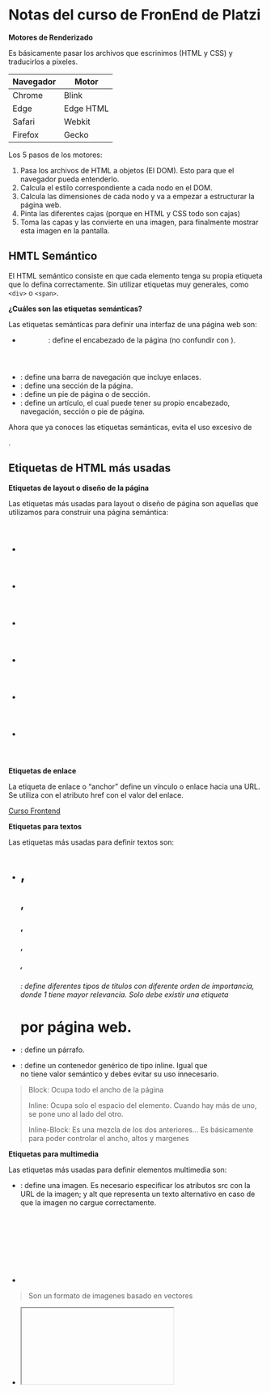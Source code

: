 # Notas del curso de FronEnd de Platzi

 
**Motores de Renderizado**

Es básicamente pasar los archivos que escrinimos (HTML y CSS) y traducirlos a pixeles.

|  Navegador  |    Motor    |
| ----------- | ----------- | 
|   Chrome    |    Blink    |
|    Edge     |  Edge HTML  |
|   Safari    |    Webkit   |
|   Firefox   |    Gecko    |

Los 5 pasos de los motores:

1. Pasa los archivos de HTML a objetos (El DOM). Esto para que el navegador pueda entenderlo.
2. Calcula el estilo correspondiente a cada nodo en el DOM.
3. Calcula las dimensiones de cada nodo y va a empezar a estructurar la página web.
4. Pinta las diferentes cajas (porque en HTML y CSS todo son cajas)
5. Toma las capas y las convierte en una imagen, para finalmente mostrar esta imagen en la pantalla.

## HMTL Semántico

El HTML semántico consiste en que cada elemento tenga su propia etiqueta que lo defina correctamente. Sin utilizar etiquetas muy generales, como `<div>` o `<span>`.

**¿Cuáles son las etiquetas semánticas?**

Las etiquetas semánticas para definir una interfaz de una página web son:

- <header>: define el encabezado de la página (no confundir con <head>).
- <nav>: define una barra de navegación que incluye enlaces.
- <section>: define una sección de la página.
- <footer>: define un pie de página o de sección.
- <article>: define un artículo, el cual puede tener su propio encabezado, navegación, sección o pie de página.

Ahora que ya conoces las etiquetas semánticas, evita el uso excesivo de <div>.

## Etiquetas de HTML más usadas

**Etiquetas de layout o diseño de la página**

Las etiquetas más usadas para layout o diseño de página son aquellas que utilizamos para construir una página semántica:

- <header>
- <nav>
- <section>
- <article>
- <aside>
- <footer>

**Etiquetas de enlace**

La etiqueta de enlace <a> o “anchor” define un vínculo o enlace hacia una URL. Se utiliza con el atributo href con el valor del enlace.

<a href="https://platzi.com/cursos/frontend-developer/">
    Curso Frontend
</a>

**Etiquetas para textos**

Las etiquetas más usadas para definir textos son:

- <h1>, <h2>, <h3>, <h4>, <h5>, <h6>: define diferentes tipos de títulos con diferente orden de importancia, donde 1 tiene mayor relevancia. Solo debe existir una etiqueta <h1> por página web.
- <p>: define un párrafo.
- <span>: define un contenedor genérico de tipo inline. Igual que <div> no tiene valor semántico y debes evitar su uso innecesario.

> Block: Ocupa todo el ancho de la página
> 
> Inline: Ocupa solo el espacio del elemento. Cuando hay más de uno, se pone uno al lado del otro.
>
> Inline-Block: Es una mezcla de los dos anteriores... Es básicamente para poder controlar el ancho, altos y margenes



**Etiquetas para multimedia**

Las etiquetas más usadas para definir elementos multimedia son:

- <img>: define una imagen. Es necesario especificar los atributos src con la URL de la imagen; y alt que representa un texto alternativo en caso de que la imagen no cargue correctamente.
- <svg>: define un svg.
> Son un formato de imagenes basado en vectores
- <iframe>: define un contenedor para una página web dentro de otra página web.
- <video>: define un contenedor de video.

**Etiquetas para formularios**

Las etiquetas más usadas para definir formularios son:

- <form>: define un formulario.
- <input>: define un elemento de entrada del formulario. Es necesario especificar el tipo con el atributo type. Existen varios tipos de input, revísalos en su documentación.
- <label>: define un título para la etiqueta <input>. Es utilizado para acciones de accesibilidad.
- <button>: define un botón. Es usado para la interactividad de la página.

**Etiquetas para listas**

Las etiquetas más usadas para definir formularios son:

- <ul>: define una lista desordenada. (unordered list)
- <ol>: define una lista ordenada. (ordered list)
- <li>: define un elemento dentro de una lista. (list item)

<ul>
    <li>Soy un elemento</li>
    <li>Soy otro elemento</li>
    <li>Soy hijo de ul</li>
</ul>


## Tipos de selectores CSS

**De tipo**
div{
}


**De clase**
.card{
}
.card1{
}
.card2{
}
Puede existir más de un valor dentro del atributo class separados por espacios.
<div class="card card1"> Soy una carta </div>
<div class="card card2"> Soy una carta </div>


**De id**
#id-container{
}
Solo puede existir un id por elemento y debe ser único


**De atributo**
<!--archivo HTML-->
<a href="https://platzi.com"> Ir a Platzi </a>
Para seleccionar los elementos, se empieza por el nombre de la etiqueta, seguido de corchetes [] que contiene el atributo y valor especificado.
<!--archivo CSS-->
a[href=""https://platzi.com"] {
    /* Todas las etiquetas <a> con una propiedad href con valor "https://platzi.com" */
}


### Cuáles son los selectores combinadores

**Combinador de descendientes**
Selecciona todos los elementos del selector de la derecha que sean hijos del selector de la izquierda, independientemente de la profundidad. Estos selectores están separados por un espacio.
padre hijos {
    /* Todos los hijos del padre */
}
div p{
    /* Todos los hijos <p> de <div>*/
}
.container img{
    /* Todos los hijos <img> de la clase "container"*/
}


**Combinador de hijo directo**
Selecciona todos los elementos del selector de la derecha que son hijos directos del selector de la izquierda. Estos selectores están separados por >

padre > hijos_directos {
    /* Todos los hijos directos del padre */
}
div > p{
    /* Todos los hijos directos <p> de <div>*/
}
.container > img{
    /* Todos los hijos directos <img> de la clase "container"*/
}

**Combinador de elemento adyacente**
Selecciona todos los elementos del selector de la derecha que están adyacente (debajo de) al selector de la izquierda. Estos selectores están separados por +
elemento + adyacente {
    /* Elementos adyacentes */
}
div + p{
    /* Todos los <p> adyacentes a <div>*/
}
.container + img{
    /* Todos los <img> adyacentes a la clase "container"*/
}
Adyacente significa que comparten el mismo padre y está situado inmediatamente hacia abajo de otro elemento. Por ejemplo, en el siguiente código, <div> está adyacente a <h1> y <p> está adyacente a <div>. Sin embargo, <h1> no está adyacente a <div> y <div> no está adyacente a <p>.
<!--archivo HTML -->
<h1>Soy un título </h1>
<div>Soy un div</div>
<p>Soy un párrafo</p>


**Combinador general de hermanos**
Selecciona todos los elementos del selector de la derecha que son hermanos del selector de la izquierda. Estos selectores están separados por ~
elemento ~ hermanos {
    /* Elementos hermanos */
}
div ~ p{
    /* Todos los <p> hermanos de <div>*/
}
.container ~ img{
    /* Todos los <img> hermanos de la clase "container"*/
}
Hermanos significa que comparten el mismo padre y están situados hacia abajo de otro elemento. Por ejemplo, en el siguiente código, <div> y <p> son hermanos de <h1>, pero <h1> no es hermano de <div> y <p>
<!--archivo HTML -->
<h1>Soy un título </h1>
<div>Soy un div</div>
<p>Soy un párrafo</p>


### Tipos de selectores: pseudoclases y pseudoelementos

**Pseudoclases**

Se definen como estados de algún elemento (con el mouse encima, visitado, activo, etc.)

selector : pseudoclase { 
    propiedad: valor;
}

:link
Representa el estado de un elemento que no ha sido visitado - Que no se le ha dado click encima


:visited
Representa el estado de un elemento que ya ha sido visitado - Que ya se le dio click encima


:hover
Representa el estado en el cual el cursor está encima del elemento. - Pasa el curso por encima solamente... Sin dar click ni nada


:active
Representa el estado en el que el cursor interactua con el elemento - Cuando se está dando click.. No antes no despues, sino el momento en que se esta dando click encima del elemeto


:not()
Representa el estado en el cual no coinciden los selectores que se indiquen.
<!-- Selecciona cualquier elemento que NO sea un párrafo -->
:not(p) {
  color: blue;
}


:nth-child()
Representa el estado en el cual coinciden los hijos del elemento según el valor indicado.

Valores de palabras clave:

nth-child(odd) o nth-child(2n+1)
Representa los elementos impares: 1, 3, 5, etc.

nth-child(even) o nth-child(2n)
Representa los elementos pares: 2, 4, 6, etc.

:nth-child(7)
Representa el séptimo elemento.

:nth-child(5n)
Representa los elementos 5, 10, 15, etc.

:nth-child(3n+4)
Representa los elementos 4, 7, 10, 13, etc.

:nth-child(-n+3)
Representa los primeros tres elementos entre un grupo de hermanos.

p:nth-child(n)
Representa cada elemento <p> entre un grupo de hermanos. Esto es lo mismo que un simple selector p.

p:nth-child(1) o p:nth-child(0n+1)
Representa cada <p> que es el primer elemento entre un grupo de hermanos. 
Esto es lo mismo que el selector :first-child.

**Pseudoelemento**

Un pseudoelemento define el estilo de una parte específica de un elemento.

::before
Sirve para agregar un contenido antes del elemento. El contenido es agregado mediante la propiedad content de CSS.
<!--Añade un corazón antes de los enlaces--> 
a::before {
  content: "♥";
}


::after
Sirve para agregar un contenido después del elemento. El contenido es agregado mediante la propiedad content de CSS.
<!--Añdade una flecha después de los enlaces-->
a::after {
  content: "→";
}


::first-letter
Sirve para añadir estilos a a la primera letra del texto de cualquier elemento.
<!--Selecciona la primera letra de <p>-->
p::first-letter {
  font-size: 130%;
}


## Cascada y especificidad en CSS

**Cascada**
La cascada es el concepto que determina qué estilos se colocan sobre otros, priorizando a aquellos que se encuentren más abajo del código. Recordarás que CSS es la abreviación de Cascade Style Sheets, que traducido es hojas de estilos en Cascada.
<!--HTML-->
<h1>Titulo</h1>
<!--CSS-->
h1 {
    color: red;
}
h1 {
    color: blue;
}
En este caso, prevalecerá la propiedad 'blue' porque, como se mencionó, siempre va a prevalecer el último estilo que se la haya dado al elemento

**Especificidad**
La especificidad es el medio por el que los navegadores deciden qué valores de propiedades CSS son los más relevantes para un elemento y, por tanto, se aplicarán. La especificidad se basa en las reglas de concordancia que se componen de diferentes tipos de selectores CSS.
La cantidad de especificidad que tiene un selector se mide utilizando cuatro valores diferentes (o componentes), que se pueden considerar como miles, cientos, decenas y unos

#### Miles
Puntúa uno en esta columna si la declaración está dentro de un atributo style, también conocido como estilos en línea. Estas declaraciones no tienen selectores, por lo que su especificidad es siempre 1000.

#### Cientos
Puntúa uno en esta columna por cada selector de ID contenido dentro del selector general.

#### Decenas
Puntúa uno en esta columna por cada selector de clase, selector de atributos o pseudoclase que contenga el selector general.

#### Unos
Puntúa uno en esta columna por cada selector de elemento o pseudo-elemento contenido dentro del selector general.

#### !important 
cambia la forma en que la cascada funciona normalmente, por lo que puede hacer que la depuración de los problemas de CSS sea realmente difícil de resolver, especialmente en una hoja de estilos grande.
**No lo uses si puedes evitarlo**
La única manera de anular esta declaración !important sería incluir otra declaración !important en una declaración con la misma especificidad más adelante en el orden de las fuentes, o una con mayor especificidad.


## Tipos de display más usados: block, inline e inline-block

**Block**
Estos elementos ocupan toda la pantalla, por lo que si quieres agregar otro elemento, este se agregará automáticamente abajo. No importa que tengas poco contenido, el elemento sí o sí va a ocupar toda la pantalla. 
Con estos elementos es posible manipular el ancho y el alto del elemento

**Inline**
 Estos elementos son los que su caja mide exactamente lo mismo que su contenido. Estos elementos los podemos usar en textos y en lugar de que se agreguen en una nueva línea se agregaran justo al ladito del texto. ❗ Tienen como desventaja que no podemos ponerles márgenes top ni bottom (solo hacia los lados), ni tampoco podemos cambiar su ancho ni su alto.

**Inline-block**
Esto mezcla lo mejor de ambos mundos. Con este display podemos tener tanto los beneficios de inline como de block, es decir, podemos tener elementos que no ocupen todo el ancho de la pantalla, sino que ocupen solamente lo que su contenido ocupa, pero también vamos a poder darle márgenes y podremos cambiar su tamaño 🤠.


### Tipos de display más usados: flexbox y CSS grid

**Qué es flexbox**
Flexbox consiste en el ordenamiento de elementos hijos en un solo eje, por defecto horizontalmente. El elemento padre o contenedor deberá contener la propiedad display con el valor flex. A partir de aquí, ya puedes ordenar los hijos según sea necesario.

**Qué es grid**
Grid consiste en el ordenamiento de elementos hijos en dos ejes, como si fuera una cuadrícula o tabla. El elemento padre o contenedor deberá contener la propiedad display con el valor grid y debes definir las medidas de las columnas y de las filas. A partir de aquí, ya puedes ordenar los hijos según sea necesario.


## Modelo de caja
Hay 4 medidas a tener en cuenta:
**Content**
Es lo que mide el contenido como tal de un elemento en cuanto a alto y ancho


**Padding**
Es el espacio entre la caja y el contenido de la caja, es decir, es un espacio interno... La diferencia con Margin, es que este espacio es para que el contenido 'respire' dentro de su caja contenedora, el margin es espacio con otras cajas. 

Se puede establecer el padding en cada posición en una sola línea de las siguientes maneras:
padding: [arriba] [derecha] [abajo] [izquierda], siguiendo el sentido horario.
padding: [arriba] [abajo] [derecha e izquierda], siguiendo el eje principal.
padding: [arriba y abajo] [derecha e izquierda], siguiendo los ejes del elemento.

También estableciendo de manera individual los valores de cada posición:
div {
    padding-top: 10px;
    padding-bottom: 15px;
    padding-left: 20px;
    padding-right: 10px;
}

**Border**
Es el delineado que le podemos dar a una caja, y un borde puede ser tan grueso como quieras. Simplemente debemos ponerle el grosor, el tipo de borde y el color del borde.

div {
    border: [color] [style] [width];
}
div {
    border-color: red;
    border-style: solid;
    border-width: 1px;
}


**Margin**
El margin consiste en el espacio entre el borde y otro elemento HTML. Si imaginamos una caja, es el espacio entre tu caja y otra caja.

Puedes establecer el margin en cada posición en una sola línea de las siguientes maneras:
margin: [arriba] [derecha] [abajo] [izquierda], siguiendo el sentido horario.
margin: [arriba] [abajo] [derecha e izquierda], siguiendo el eje principal.
margin: [arriba y abajo] [derecha e izquierda], siguiendo los ejes del elemento.

También estableciendo de manera individual los valores de cada posición:
div {
    margin-top: 10px;
    margin-bottom: 15px;
    margin-left: 20px;
    margin-right: 10px;
}


**Qué es el tamaño total del elemento**
Qué es el tamaño total del elemento
El tamaño total del elemento está determinado por la suma de los valores de las propiedades border padding y widtho height, dependiendo del eje. La propiedad margin no está incluida en este cálculo.
Por ejemplo, definimos los siguientes estilos:

div{
  width: 150px;
  height: 150px;
  padding: 20px;
  border: 10px solid gray;
  margin: 30px;
}

El tamaño total del elemento será de 210px en ambos ejes, donde la suma fue: 150 (altura/anchura) + 20 x 2 (padding ambos lados) + 10 x 2 (borde ambos lados). Si evaluamos este elemento en las herramientas del desarrollador mostrará su tamaño como 210x210.

**Propiedad box-sizing**
Esta propiedad deja fijos el alto y el ancho, y va modificando las medidas dependiendo del tamaño del elemento, el padding, el margin y el border que tenga, es decir, que si le damos al elemento un alto de 200PX y un ancho de 200px, pero ademas le agregamos un padding de 20px, el elemento ya no será de 200px, sino que se le restarán esos 20px, y ahora medirá 180px... Lo que quiere decir que deja fija la medida de alto y ancho y modifica los valores dependiendo de los valores de margin, padding y border que se le den al elemento.


## Colapso de Margenes
El colapso de márgenes sucede cuando dos elementos ***bloque*** adyacentes tienen un determinado valor de margin, entonces estos márgenes se solapan (mezclan) en un solo valor, el mayor de ambos.

En flexbox y grid no ocurre el colapso de márgenes. Cuida los márgenes que colocas en los elementos de tipo bloque.

## Posicionamiento
El posicionamiento en CSS consiste en cómo un elemento se situará, con respecto a su elemento padre y al flujo normal del documento. El flujo normal del documento es el orden de los elementos establecidos en el HTML.
La posición del elemento se la define con la propiedad position, mediante los siguientes valores:
- static
- relative
- absolute
- sticky

**Propiedades de posición**
Además de la propiedad position, existen cuatro propiedades del elemento de acuerdo a su posición con respecto a su padre, estas son: top (arriba), bottom (debajo), left (izquierda) y right (derecha).
```Javascript
div {
    top: 10px;
    bottom: 15px;
    left: 20px;
    right: 10px;
}
```
### Static
 es el valor por defecto de todo elemento HTML, consiste en respetar el flujo normal del documento donde las propiedades de posición no pueden ser establecidas.
 ### Relative
Elementos posicionados relativamente son desplazados una cantidad dada de su posición normal en el documento, pero sin que su desplazamiento afecte a otros elementos.
### Absolute
Los elementos posicionados relativamente se mantienen en el flujo normal del documento. Por el contrario, un elemento posicionado absolutamente es removido del flujo de esta manera, los demás elementos se posicionan como si el mismo no existiera. El elemento posicionado absolutamente se posiciona relativamente a su ancestro posicionado más cercano (es decir, el ancestro más cercano que no es static). Si no hay ningún ancestro posicionado se ubica relativo al bloque contenedor (en-US) inicial. En el ejemplo siguiente, la caja "Two" no tiene un ancestro posicionado, por lo tanto se posiciona relativo al <body> del documento.
### Fixed
El posicionamiento fijo es similar al posicionamiento absoluto, con la excepción de que el bloque contenedor del elemento es el viewport. Esto puede usarse para crear un elemento flotante que se mantiene en la misma posición independientemente del desplazamiento. Se debe tener cuidado con los espacios de los otros elementos porque, al quedarse fija, puede que se superponga a elementos cercanos.
### Sticky
El posicionamiento sticky se mueve hasta donde llega su contenedor. Si no tiene contenedor se muevo con el viewport. Se usa para crear un elemento flotante que se mantiene en la misma posición independientemente del desplazamiento. Este elemento ocupa espacio, por lo que no se va a tener inconvenientes con que se superponga a otros elementos cercanos.

**Z-index y el contexto de apilamiento**
El contexto de apilamiento consiste en la superposición de capas o elementos a lo largo del eje Z del navegador. Esto es importante para evitar que un elemento esté ocultando a otro.

### Qué son los planos y ejes
El navegador está constituido de tres planos y ejes: el ancho o X; el alto o Y; y el de profundidad o Z.
El eje X positivo está hacia la derecha; el eje Y positivo está hacia abajo; y el eje Z positivo está hacia el usuario.
### Qué es la propiedad z-index
El contexto de apilamiento se configura con la propiedad z-index.
Por defecto, todos los elementos tienen un valor auto, es decir, el orden está definido por la estructura del HTML. Los primeros elementos estarán detrás y los últimos estarán de frente.
Si se establece un valor positivo, este elemento se sitúa por delante de los demás. Si se establece un valor negativo, se sitúa por detrás.
Si un elemento tiene un z-index mayor a otro, estará por delante. Sin embargo, si un elemento que tiene un z-index menor a otros, sus hijos nunca estarán por encima, aunque su z-index sea mayor.


## Propiedades y valores de CSS más usados
Las propiedades CSS más usadas son las siguientes, separadas en secciones comunes, algunas ya las conocemos:
**layout**
Display
**modelo de caja**
Margin
Padding
Border -> La propiedad que establece bordes redondeados es: border-radius.
**tamaños**
Width
Height
**texto**
Font-size -> establece un tamaño de fuente
Font-weight -> establece el resaltado del texto, con valores de 100 a 900 en intervalos de 100; donde 100 es delgada y 900 es negrita.
Font-family -> establece el tipo de fuente.
Text-align -> establece la posición del texto: right, left, center y justify.
Color -> establece el color del texto.
**de fondo**
Background
Background-color

